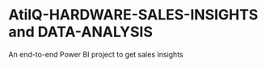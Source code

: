 # AtilQ-HARDWARE-SALES-INSIGHTS and DATA-ANALYSIS
An end-to-end Power BI project to get sales Insights
